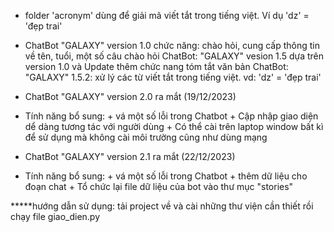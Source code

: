 * folder 'acronym' dùng để giải mã viết tắt trong tiếng việt. Ví dụ 'dz' = 'đẹp trai'

* ChatBot "GALAXY" version 1.0
chức năng: chào hỏi, cung cấp thông tin về tên, tuổi, một số câu chào hỏi
ChatBot: "GALAXY" vesion 1.5 
dựa trên version 1.0 và Update thêm chức nang tóm tắt văn bản
ChatBot: "GALAXY" 1.5.2:
xử lý các từ viết tắt trong tiếng việt. vd: 'dz' = 'đẹp trai'

* ChatBot "GALAXY" version 2.0 ra mắt (19/12/2023)
- Tính năng bổ sung: + vá một số lỗi trong Chatbot
                     + Cập nhập giao diện dể dàng tương tác với người dùng
                     + Có thể cài trên laptop window bất kì để sử dụng mà không cài môi trường cũng như dùng mạng

* ChatBot "GALAXY" version 2.1 ra mắt (22/12/2023)
- Tính năng bổ sung: + vá một số lỗi trong Chatbot
                     + thêm dữ liệu cho đoạn chat
                     + Tổ chức lại file dữ liệu của bot vào thư mục "stories"

*****hướng dẫn sử dụng: tải project về và cài những thư viện cần thiết rồi chạy file giao_dien.py
